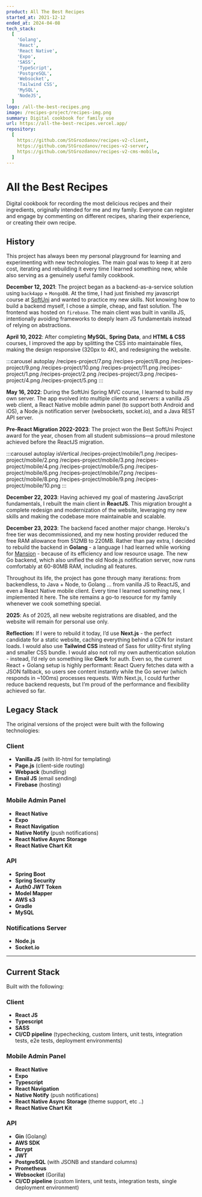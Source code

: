 ```yaml
---
product: All The Best Recipes
started_at: 2021-12-12
ended_at: 2024-04-08
tech_stack:
  [
    'Golang',
    'React',
    'React Native',
    'Expo',
    'SASS',
    'TypeScript',
    'PostgreSQL',
    'Websocket',
    'Tailwind CSS',
    'MySQL',
    'NodeJS',
  ]
logo: /all-the-best-recipes.png
image: /recipes-project/recipes-img.png
summary: Digital cookbook for family use
url: https://all-the-best-recipes.vercel.app/
repository:
  [
    https://github.com/StGrozdanov/recipes-v2-client,
    https://github.com/StGrozdanov/recipes-v2-server,
    https://github.com/StGrozdanov/recipes-v2-cms-mobile,
  ]
---
```


# All the Best Recipes

Digital cookbook for recording the most delicious recipes and their ingredients, originally intended for me and my family. Everyone can register and engage by commenting on different recipes, sharing their experience, or creating their own recipe.

## History

This project has always been my personal playground for learning and experimenting with new technologies. The main goal was to keep it at zero cost, iterating and rebuilding it every time I learned something new, while also serving as a genuinely useful family cookbook.

**December 12, 2021**: The project began as a backend-as-a-service solution using `back4app` + `MongoDB`. At the time, I had just finished my javascript course at [SoftUni](https://softuni.bg/) and wanted to practice my new skills. Not knowing how to build a backend myself, I chose a simple, cheap, and fast solution. The frontend was hosted on `firebase`. The main client was built in vanilla JS, intentionally avoiding frameworks to deeply learn JS fundamentals instead of relying on abstractions.

**April 10, 2022**: After completing **MySQL**, **Spring Data**, and **HTML & CSS** courses, I improved the app by splitting the CSS into maintainable files, making the design responsive (320px to 4K), and redesigning the website.

:::carousel autoplay
/recipes-project/7.png
/recipes-project/8.png
/recipes-project/9.png
/recipes-project/10.png
/recipes-project/11.png
/recipes-project/1.png
/recipes-project/2.png
/recipes-project/3.png
/recipes-project/4.png
/recipes-project/5.png
:::

**May 16, 2022**: During the SoftUni Spring MVC course, I learned to build my own server. The app evolved into multiple clients and servers: a vanilla JS web client, a React Native mobile admin panel (to support both Android and iOS), a Node.js notification server (websockets, socket.io), and a Java REST API server.

**Pre-React Migration 2022-2023**: The project won the Best SoftUni Project award for the year, chosen from all student submissions—a proud milestone achieved before the ReactJS migration.

:::carousel autoplay isVertical
/recipes-project/mobile/1.png
/recipes-project/mobile/2.png
/recipes-project/mobile/3.png
/recipes-project/mobile/4.png
/recipes-project/mobile/5.png
/recipes-project/mobile/6.png
/recipes-project/mobile/7.png
/recipes-project/mobile/8.png
/recipes-project/mobile/9.png
/recipes-project/mobile/10.png
:::

**December 22, 2023**: Having achieved my goal of mastering JavaScript fundamentals, I rebuilt the main client in **ReactJS**. This migration brought a complete redesign and modernization of the website, leveraging my new skills and making the codebase more maintainable and scalable.

**December 23, 2023**: The backend faced another major change. Heroku's free tier was decommissioned, and my new hosting provider reduced the free RAM allowance from 512MB to 220MB. Rather than pay extra, I decided to rebuild the backend in **Golang** - a language I had learned while working for [Mansion](/work/Mansion%20Casinos) - because of its efficiency and low resource usage. The new Go backend, which also unified the old Node.js notification server, now runs comfortably at 60-80MB RAM, including all features.

Throughout its life, the project has gone through many iterations: from backendless, to Java + Node, to Golang ... from vanilla JS to ReactJS, and even a React Native mobile client. Every time I learned something new, I implemented it here. The site remains a go-to resource for my family whenever we cook something special.

**2025**: As of 2025, all new website registrations are disabled, and the website will remain for personal use only.

**Reflection:** If I were to rebuild it today, I’d use **Next.js** - the perfect candidate for a static website, caching everything behind a CDN for instant loads. I would also use **Tailwind CSS** instead of Sass for utility-first styling and smaller CSS bundle. I would also not roll my own authentication solution - instead, I’d rely on something like **Clerk** for auth. Even so, the current React + Golang setup is highly performant: React Query fetches data with a JSON fallback, so users see content instantly while the Go server (which responds in ~100ms) processes requests. With Next.js, I could further reduce backend requests, but I’m proud of the performance and flexibility achieved so far.

## Legacy Stack

The original versions of the project were built with the following technologies:

### Client

- **Vanilla JS** (with lit-html for templating)
- **Page.js** (client-side routing)
- **Webpack** (bundling)
- **Email JS** (email sending)
- **Firebase** (hosting)

### Mobile Admin Panel

- **React Native**
- **Expo**
- **React Navigation**
- **Native Notify** (push notifications)
- **React Native Async Storage**
- **React Native Chart Kit**

### API

- **Spring Boot**
- **Spring Security**
- **Auth0 JWT Token**
- **Model Mapper**
- **AWS s3**
- **Gradle**
- **MySQL**

### Notifications Server

- **Node.js**
- **Socket.io**

---

## Current Stack

Built with the following:

### Client

- **React JS**
- **Typescript**
- **SASS**
- **CI/CD pipeline** (typechecking, custom linters, unit tests, integration tests, e2e tests, deployment environments)

### Mobile Admin Panel

- **React Native**
- **Expo**
- **Typescript**
- **React Navigation**
- **Native Notify** (push notifications)
- **React Native Async Storage** (theme support, etc ..)
- **React Native Chart Kit**

### API

- **Gin** (Golang)
- **AWS SDK**
- **Bcrypt**
- **JWT**
- **PostgreSQL** (with JSONB and standard columns)
- **Prometheus**
- **Websocket** (Gorilla)
- **CI/CD pipeline** (custom linters, unit tests, integration tests, single deployment environment)
